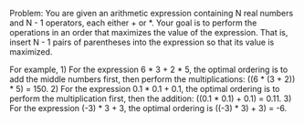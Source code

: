 Problem: You are given an arithmetic expression containing N real numbers and N - 1 operators, each either + or *. Your goal is to perform the operations in an order that maximizes the value of the expression. 
         That is, insert N - 1 pairs of parentheses into the expression so that its value is maximized.

For example, 
	1)  For the expression 6 * 3 + 2 * 5, the optimal ordering is to add the middle numbers first, then perform the multiplications: ((6 * (3 + 2))  * 5) = 150. 
	2)  For the expression 0.1 * 0.1 + 0.1, the optimal ordering is to perform the multiplication first, then the addition: ((0.1 * 0.1) + 0.1) = 0.11. 
	3)  For the expression (-3) * 3 + 3, the optimal ordering is ((-3) * 3) + 3) = -6.